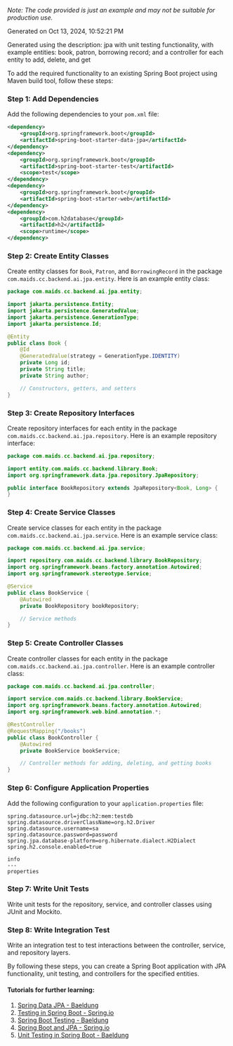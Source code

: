 *Note: The code provided is just an example and may not be suitable for production use.*

Generated on Oct 13, 2024, 10:52:21 PM

Generated using the description: jpa with unit testing functionality, with example entities: book, patron, borrowing record; and a controller for each entity to add, delete, and get

To add the required functionality to an existing Spring Boot project using Maven build tool, follow these steps:

### Step 1: Add Dependencies
Add the following dependencies to your `pom.xml` file:

```xml
<dependency>
    <groupId>org.springframework.boot</groupId>
    <artifactId>spring-boot-starter-data-jpa</artifactId>
</dependency>
<dependency>
    <groupId>org.springframework.boot</groupId>
    <artifactId>spring-boot-starter-test</artifactId>
    <scope>test</scope>
</dependency>
<dependency>
    <groupId>org.springframework.boot</groupId>
    <artifactId>spring-boot-starter-web</artifactId>
</dependency>
<dependency>
    <groupId>com.h2database</groupId>
    <artifactId>h2</artifactId>
    <scope>runtime</scope>
</dependency>
```

### Step 2: Create Entity Classes
Create entity classes for `Book`, `Patron`, and `BorrowingRecord` in the package `com.maids.cc.backend.ai.jpa.entity`. Here is an example entity class:

```java
package com.maids.cc.backend.ai.jpa.entity;

import jakarta.persistence.Entity;
import jakarta.persistence.GeneratedValue;
import jakarta.persistence.GenerationType;
import jakarta.persistence.Id;

@Entity
public class Book {
    @Id
    @GeneratedValue(strategy = GenerationType.IDENTITY)
    private Long id;
    private String title;
    private String author;

    // Constructors, getters, and setters
}
```

### Step 3: Create Repository Interfaces
Create repository interfaces for each entity in the package `com.maids.cc.backend.ai.jpa.repository`. Here is an example repository interface:

```java
package com.maids.cc.backend.ai.jpa.repository;

import entity.com.maids.cc.backend.library.Book;
import org.springframework.data.jpa.repository.JpaRepository;

public interface BookRepository extends JpaRepository<Book, Long> {
}
```

### Step 4: Create Service Classes
Create service classes for each entity in the package `com.maids.cc.backend.ai.jpa.service`. Here is an example service class:

```java
package com.maids.cc.backend.ai.jpa.service;

import repository.com.maids.cc.backend.library.BookRepository;
import org.springframework.beans.factory.annotation.Autowired;
import org.springframework.stereotype.Service;

@Service
public class BookService {
    @Autowired
    private BookRepository bookRepository;

    // Service methods
}
```

### Step 5: Create Controller Classes
Create controller classes for each entity in the package `com.maids.cc.backend.ai.jpa.controller`. Here is an example controller class:

```java
package com.maids.cc.backend.ai.jpa.controller;

import service.com.maids.cc.backend.library.BookService;
import org.springframework.beans.factory.annotation.Autowired;
import org.springframework.web.bind.annotation.*;

@RestController
@RequestMapping("/books")
public class BookController {
    @Autowired
    private BookService bookService;

    // Controller methods for adding, deleting, and getting books
}
```

### Step 6: Configure Application Properties
Add the following configuration to your `application.properties` file:

```properties
spring.datasource.url=jdbc:h2:mem:testdb
spring.datasource.driverClassName=org.h2.Driver
spring.datasource.username=sa
spring.datasource.password=password
spring.jpa.database-platform=org.hibernate.dialect.H2Dialect
spring.h2.console.enabled=true
```
```properties
info
---
properties
```

### Step 7: Write Unit Tests
Write unit tests for the repository, service, and controller classes using JUnit and Mockito.

### Step 8: Write Integration Test
Write an integration test to test interactions between the controller, service, and repository layers.

By following these steps, you can create a Spring Boot application with JPA functionality, unit testing, and controllers for the specified entities. 

#### Tutorials for further learning:
1. [Spring Data JPA - Baeldung](https://www.baeldung.com/spring-data-jpa)
2. [Testing in Spring Boot - Spring.io](https://spring.io/guides/gs/testing-web/)
3. [Spring Boot Testing - Baeldung](https://www.baeldung.com/spring-boot-testing)
4. [Spring Boot and JPA - Spring.io](https://spring.io/guides/gs/accessing-data-jpa/)
5. [Unit Testing in Spring Boot - Baeldung](https://www.baeldung.com/spring-boot-testing)
